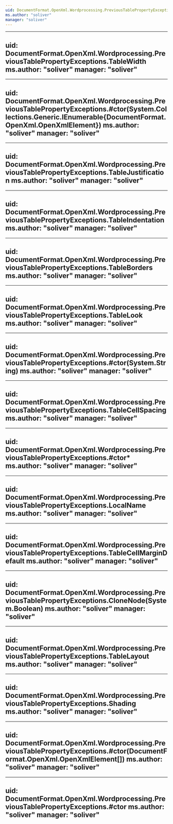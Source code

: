 ```yaml
---
uid: DocumentFormat.OpenXml.Wordprocessing.PreviousTablePropertyExceptions
ms.author: "soliver"
manager: "soliver"
---
```


---
uid: DocumentFormat.OpenXml.Wordprocessing.PreviousTablePropertyExceptions.TableWidth
ms.author: "soliver"
manager: "soliver"
---

---
uid: DocumentFormat.OpenXml.Wordprocessing.PreviousTablePropertyExceptions.#ctor(System.Collections.Generic.IEnumerable{DocumentFormat.OpenXml.OpenXmlElement})
ms.author: "soliver"
manager: "soliver"
---

---
uid: DocumentFormat.OpenXml.Wordprocessing.PreviousTablePropertyExceptions.TableJustification
ms.author: "soliver"
manager: "soliver"
---

---
uid: DocumentFormat.OpenXml.Wordprocessing.PreviousTablePropertyExceptions.TableIndentation
ms.author: "soliver"
manager: "soliver"
---

---
uid: DocumentFormat.OpenXml.Wordprocessing.PreviousTablePropertyExceptions.TableBorders
ms.author: "soliver"
manager: "soliver"
---

---
uid: DocumentFormat.OpenXml.Wordprocessing.PreviousTablePropertyExceptions.TableLook
ms.author: "soliver"
manager: "soliver"
---

---
uid: DocumentFormat.OpenXml.Wordprocessing.PreviousTablePropertyExceptions.#ctor(System.String)
ms.author: "soliver"
manager: "soliver"
---

---
uid: DocumentFormat.OpenXml.Wordprocessing.PreviousTablePropertyExceptions.TableCellSpacing
ms.author: "soliver"
manager: "soliver"
---

---
uid: DocumentFormat.OpenXml.Wordprocessing.PreviousTablePropertyExceptions.#ctor*
ms.author: "soliver"
manager: "soliver"
---

---
uid: DocumentFormat.OpenXml.Wordprocessing.PreviousTablePropertyExceptions.LocalName
ms.author: "soliver"
manager: "soliver"
---

---
uid: DocumentFormat.OpenXml.Wordprocessing.PreviousTablePropertyExceptions.TableCellMarginDefault
ms.author: "soliver"
manager: "soliver"
---

---
uid: DocumentFormat.OpenXml.Wordprocessing.PreviousTablePropertyExceptions.CloneNode(System.Boolean)
ms.author: "soliver"
manager: "soliver"
---

---
uid: DocumentFormat.OpenXml.Wordprocessing.PreviousTablePropertyExceptions.TableLayout
ms.author: "soliver"
manager: "soliver"
---

---
uid: DocumentFormat.OpenXml.Wordprocessing.PreviousTablePropertyExceptions.Shading
ms.author: "soliver"
manager: "soliver"
---

---
uid: DocumentFormat.OpenXml.Wordprocessing.PreviousTablePropertyExceptions.#ctor(DocumentFormat.OpenXml.OpenXmlElement[])
ms.author: "soliver"
manager: "soliver"
---

---
uid: DocumentFormat.OpenXml.Wordprocessing.PreviousTablePropertyExceptions.#ctor
ms.author: "soliver"
manager: "soliver"
---
